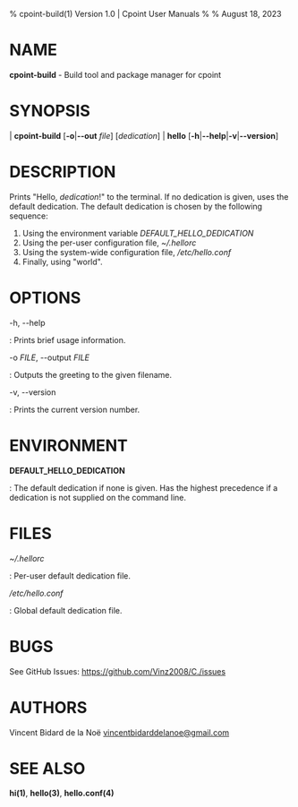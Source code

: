 % cpoint-build(1) Version 1.0 | Cpoint User Manuals
%
% August 18, 2023

# NAME

**cpoint-build** - Build tool and package manager for cpoint

# SYNOPSIS

| **cpoint-build** \[**-o**|**\--out** _file_] \[_dedication_]
| **hello** \[**-h**|**\--help**|**-v**|**\--version**]

# DESCRIPTION

Prints "Hello, _dedication_!" to the terminal. If no dedication is
given, uses the default dedication. The default dedication is chosen by
the following sequence:

 1. Using the environment variable *DEFAULT_HELLO_DEDICATION*
 2. Using the per-user configuration file, *~/.hellorc*
 3. Using the system-wide configuration file, */etc/hello.conf*
 4. Finally, using "world".

# OPTIONS

-h, \--help

:   Prints brief usage information.

-o *FILE*, \--output *FILE*

:   Outputs the greeting to the given filename.

-v, \--version

:   Prints the current version number.

# ENVIRONMENT

**DEFAULT_HELLO_DEDICATION**

:   The default dedication if none is given. Has the highest precedence
    if a dedication is not supplied on the command line.

# FILES

*~/.hellorc*

:   Per-user default dedication file.

*/etc/hello.conf*

:   Global default dedication file.

# BUGS

See GitHub Issues: <https://github.com/Vinz2008/C./issues>

# AUTHORS

Vincent Bidard de la Noë <vincentbidarddelanoe@gmail.com>

# SEE ALSO

**hi(1)**, **hello(3)**, **hello.conf(4)**